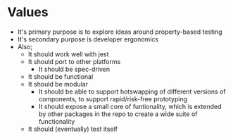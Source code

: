 # Values

- It's primary purpose is to explore ideas around property-based testing
- It's secondary purpose is developer ergonomics
- Also;
    - It should work well with jest
    - It should port to other platforms
        - It should be spec-driven
    - It should be functional
    - It should be modular
        - It should be able to support hotswapping of different versions of components, to support rapid/risk-free prototyping
        - It should expose a small core of funtionality, which is extended by other packages in the repo to create a wide suite of functionality
    - It should (eventually) test itself
